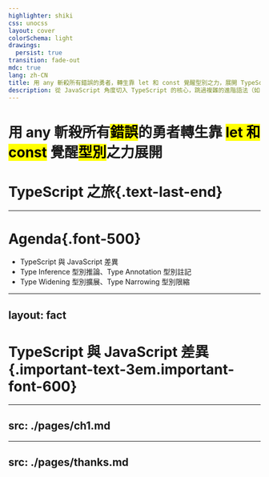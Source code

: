 ```yaml
---
highlighter: shiki
css: unocss
layout: cover
colorSchema: light
drawings:
  persist: true
transition: fade-out
mdc: true
lang: zh-CN
title: 用 any 斬殺所有錯誤的勇者，轉生靠 let 和 const 覺醒型別之力，展開 TypeScript 之旅
description: 從 JavaScript 角度切入 TypeScript 的核心，跳過複雜的進階語法（如 Utility Types），直接透過由淺入深的範例，剖析新手最常遇到的錯誤（如 implicitly has an any type），一步步建立扎實的型別思維以及認識型別安全機制。
---
```


<h1>
用 any 斬殺所有<mark :class="[{'text-black' : $clicks < 1}]">錯誤</mark>的勇者轉生靠 <mark :class="[{'text-black' : $clicks < 2}]">let 和 const</mark> 覺醒<mark :class="[{'text-black' : $clicks < 3}]">型別</mark>之力展開
</h1>

# TypeScript 之旅{.text-last-end}

<!-- # 用 any 斬殺所有<mark :class="[{'text-black' : $clicks < 1}]">錯誤</mark>的勇者轉生

# 靠 <mark :class="[{'text-black' : $clicks < 2}]">let 和 const</mark> 覺醒<mark :class="[{'text-black' : $clicks < 3}]">型別</mark>之力展開

# TypeScript 之旅{.text-align-right} -->

<!-- # 用 any 斬殺所有<span :class="[{'text-hex-e00400CC' : $clicks >= 1}]">錯誤</span>的勇者{.text-align-left}

<h1 text-align-center>
轉生靠 <span :class="[{'text-hex-e00400CC' : $clicks > 1}]">let 和 const</span> 覺醒<span :class="[{'text-hex-e00400CC' : $clicks > 2}]">型別</span>之力
</h1>

# 展開 TypeScript 之旅{.text-align-right} -->

<div v-click="[2]"></div>

<!--
錯誤[click]
透過 let 和 const[click]
建立型別思維[click]
-->

---

# Agenda{.font-500}

- TypeScript 與 JavaScript 差異
- Type Inference 型別推論、Type Annotation 型別註記
- Type Widening 型別擴展、Type Narrowing 型別限縮

---
layout: fact
---

# TypeScript 與 JavaScript 差異 {.important-text-3em.important-font-600}

---
src: ./pages/ch1.md
---

---
src: ./pages/thanks.md
---